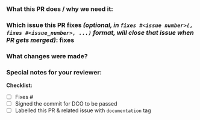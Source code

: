 <!--  Thanks for sending a pull request!  Here are some tips for you -->

### What this PR does / why we need it:
<!-- Be detailed, tell us how this PR solves an existing problem(or issue) -->

### Which issue this PR fixes *(optional, in `fixes #<issue number>(, fixes #<issue_number>, ...)` format, will close that issue when PR gets merged)*: fixes #

### What changes were made?
<!-- What were the updates made and why do they matter? You can link am issue if one already explains it -->

### Special notes for your reviewer:

**Checklist:**
-   [ ] Fixes #<issue number>
-   [ ] Signed the commit for DCO to be passed
-   [ ] Labelled this PR & related issue with `documentation` tag
